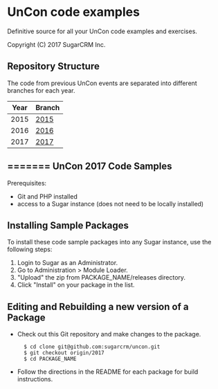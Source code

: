 # UnCon code examples
Definitive source for all your UnCon code examples and exercises.

Copyright (C) 2017 SugarCRM Inc.

## Repository Structure
The code from previous UnCon events are separated into different branches for each year.

| Year   | Branch|
---------|--------
| 2015   | [2015](https://github.com/sugarcrm/uncon/tree/2015) |
| 2016   | [2016](https://github.com/sugarcrm/uncon/tree/2016) |
| 2017   | [2017](https://github.com/sugarcrm/uncon/tree/2017) |
=======
UnCon 2017 Code Samples
----------------------

Prerequisites:
- Git and PHP installed
- access to a Sugar instance (does not need to be locally installed)

## Installing Sample Packages

To install these code sample packages into any Sugar instance, use the following steps:

1. Login to Sugar as an Administrator.
2. Go to Administration > Module Loader.
3. "Upload" the zip from PACKAGE_NAME/releases directory.
4. Click "Install" on your package in the list.

## Editing and Rebuilding a new version of a Package

- Check out this Git repository and make changes to the package.

        $ cd clone git@github.com:sugarcrm/uncon.git
        $ git checkout origin/2017
        $ cd PACKAGE_NAME

- Follow the directions in the README for each package for build instructions.
